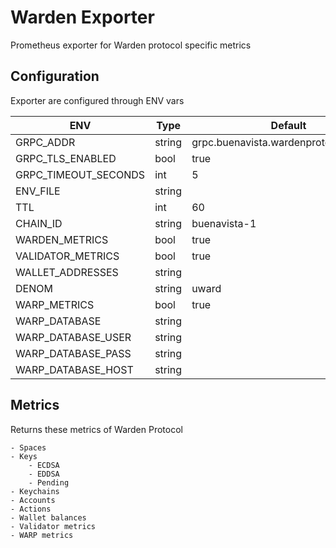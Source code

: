 # Warden Exporter

Prometheus exporter for Warden protocol specific metrics

## Configuration

Exporter are configured through ENV vars

| ENV                  | Type   | Default                                |
| -------------------- | ------ | -------------------------------------- |
| GRPC_ADDR            | string | grpc.buenavista.wardenprotocol.org:443 |
| GRPC_TLS_ENABLED     | bool   | true                                   |
| GRPC_TIMEOUT_SECONDS | int    | 5                                      |
| ENV_FILE             | string |                                        |
| TTL                  | int    | 60                                     |
| CHAIN_ID             | string | buenavista-1                           |
| WARDEN_METRICS       | bool   | true                                   |
| VALIDATOR_METRICS    | bool   | true                                   |
| WALLET_ADDRESSES     | string |                                        |
| DENOM                | string | uward                                  |
| WARP_METRICS         | bool   | true                                   |
| WARP_DATABASE        | string |                                        |
| WARP_DATABASE_USER   | string |                                        |
| WARP_DATABASE_PASS   | string |                                        |
| WARP_DATABASE_HOST   | string |                                        |

## Metrics

Returns these metrics of Warden Protocol

```
- Spaces
- Keys
    - ECDSA
    - EDDSA
    - Pending
- Keychains
- Accounts
- Actions
- Wallet balances
- Validator metrics
- WARP metrics
```
